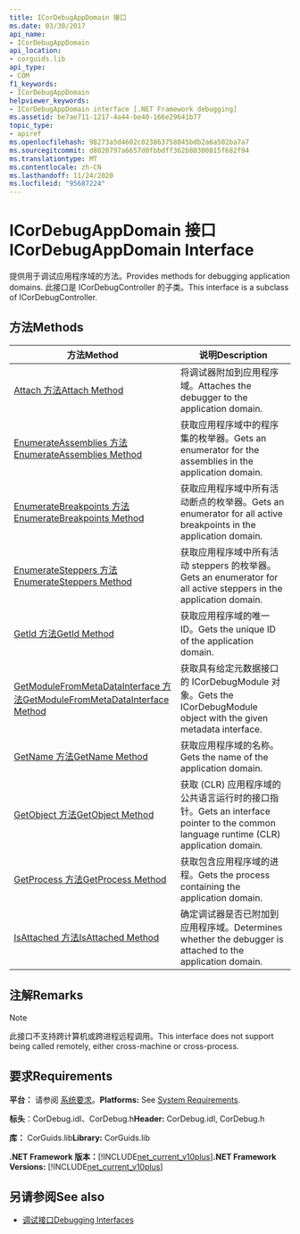 ```yaml
---
title: ICorDebugAppDomain 接口
ms.date: 03/30/2017
api_name:
- ICorDebugAppDomain
api_location:
- corguids.lib
api_type:
- COM
f1_keywords:
- ICorDebugAppDomain
helpviewer_keywords:
- ICorDebugAppDomain interface [.NET Framework debugging]
ms.assetid: be7ae711-1217-4a44-be40-166e29641b77
topic_type:
- apiref
ms.openlocfilehash: 98273a5d4602c023863758045bdb2a6a502ba7a7
ms.sourcegitcommit: d8020797a6657d0fbbdff362b80300815f682f94
ms.translationtype: MT
ms.contentlocale: zh-CN
ms.lasthandoff: 11/24/2020
ms.locfileid: "95687224"
---
```

# <a name="icordebugappdomain-interface"></a><span data-ttu-id="4d082-102">ICorDebugAppDomain 接口</span><span class="sxs-lookup"><span data-stu-id="4d082-102">ICorDebugAppDomain Interface</span></span>

<span data-ttu-id="4d082-103">提供用于调试应用程序域的方法。</span><span class="sxs-lookup"><span data-stu-id="4d082-103">Provides methods for debugging application domains.</span></span> <span data-ttu-id="4d082-104">此接口是 ICorDebugController 的子类。</span><span class="sxs-lookup"><span data-stu-id="4d082-104">This interface is a subclass of ICorDebugController.</span></span>  
  
## <a name="methods"></a><span data-ttu-id="4d082-105">方法</span><span class="sxs-lookup"><span data-stu-id="4d082-105">Methods</span></span>  
  
|<span data-ttu-id="4d082-106">方法</span><span class="sxs-lookup"><span data-stu-id="4d082-106">Method</span></span>|<span data-ttu-id="4d082-107">说明</span><span class="sxs-lookup"><span data-stu-id="4d082-107">Description</span></span>|  
|------------|-----------------|  
|[<span data-ttu-id="4d082-108">Attach 方法</span><span class="sxs-lookup"><span data-stu-id="4d082-108">Attach Method</span></span>](icordebugappdomain-attach-method.md)|<span data-ttu-id="4d082-109">将调试器附加到应用程序域。</span><span class="sxs-lookup"><span data-stu-id="4d082-109">Attaches the debugger to the application domain.</span></span>|  
|[<span data-ttu-id="4d082-110">EnumerateAssemblies 方法</span><span class="sxs-lookup"><span data-stu-id="4d082-110">EnumerateAssemblies Method</span></span>](icordebugappdomain-enumerateassemblies-method.md)|<span data-ttu-id="4d082-111">获取应用程序域中的程序集的枚举器。</span><span class="sxs-lookup"><span data-stu-id="4d082-111">Gets an enumerator for the assemblies in the application domain.</span></span>|  
|[<span data-ttu-id="4d082-112">EnumerateBreakpoints 方法</span><span class="sxs-lookup"><span data-stu-id="4d082-112">EnumerateBreakpoints Method</span></span>](icordebugappdomain-enumeratebreakpoints-method.md)|<span data-ttu-id="4d082-113">获取应用程序域中所有活动断点的枚举器。</span><span class="sxs-lookup"><span data-stu-id="4d082-113">Gets an enumerator for all active breakpoints in the application domain.</span></span>|  
|[<span data-ttu-id="4d082-114">EnumerateSteppers 方法</span><span class="sxs-lookup"><span data-stu-id="4d082-114">EnumerateSteppers Method</span></span>](icordebugappdomain-enumeratesteppers-method.md)|<span data-ttu-id="4d082-115">获取应用程序域中所有活动 steppers 的枚举器。</span><span class="sxs-lookup"><span data-stu-id="4d082-115">Gets an enumerator for all active steppers in the application domain.</span></span>|  
|[<span data-ttu-id="4d082-116">GetId 方法</span><span class="sxs-lookup"><span data-stu-id="4d082-116">GetId Method</span></span>](icordebugappdomain-getid-method.md)|<span data-ttu-id="4d082-117">获取应用程序域的唯一 ID。</span><span class="sxs-lookup"><span data-stu-id="4d082-117">Gets the unique ID of the application domain.</span></span>|  
|[<span data-ttu-id="4d082-118">GetModuleFromMetaDataInterface 方法</span><span class="sxs-lookup"><span data-stu-id="4d082-118">GetModuleFromMetaDataInterface Method</span></span>](icordebugappdomain-getmodulefrommetadatainterface-method.md)|<span data-ttu-id="4d082-119">获取具有给定元数据接口的 ICorDebugModule 对象。</span><span class="sxs-lookup"><span data-stu-id="4d082-119">Gets the ICorDebugModule object with the given metadata interface.</span></span>|  
|[<span data-ttu-id="4d082-120">GetName 方法</span><span class="sxs-lookup"><span data-stu-id="4d082-120">GetName Method</span></span>](icordebugappdomain-getname-method.md)|<span data-ttu-id="4d082-121">获取应用程序域的名称。</span><span class="sxs-lookup"><span data-stu-id="4d082-121">Gets the name of the application domain.</span></span>|  
|[<span data-ttu-id="4d082-122">GetObject 方法</span><span class="sxs-lookup"><span data-stu-id="4d082-122">GetObject Method</span></span>](icordebugappdomain-getobject-method.md)|<span data-ttu-id="4d082-123">获取 (CLR) 应用程序域的公共语言运行时的接口指针。</span><span class="sxs-lookup"><span data-stu-id="4d082-123">Gets an interface pointer to the common language runtime (CLR) application domain.</span></span>|  
|[<span data-ttu-id="4d082-124">GetProcess 方法</span><span class="sxs-lookup"><span data-stu-id="4d082-124">GetProcess Method</span></span>](icordebugappdomain-getprocess-method.md)|<span data-ttu-id="4d082-125">获取包含应用程序域的进程。</span><span class="sxs-lookup"><span data-stu-id="4d082-125">Gets the process containing the application domain.</span></span>|  
|[<span data-ttu-id="4d082-126">IsAttached 方法</span><span class="sxs-lookup"><span data-stu-id="4d082-126">IsAttached Method</span></span>](icordebugappdomain-isattached-method.md)|<span data-ttu-id="4d082-127">确定调试器是否已附加到应用程序域。</span><span class="sxs-lookup"><span data-stu-id="4d082-127">Determines whether the debugger is attached to the application domain.</span></span>|  
  
## <a name="remarks"></a><span data-ttu-id="4d082-128">注解</span><span class="sxs-lookup"><span data-stu-id="4d082-128">Remarks</span></span>  
  
> [!NOTE]
> <span data-ttu-id="4d082-129">此接口不支持跨计算机或跨进程远程调用。</span><span class="sxs-lookup"><span data-stu-id="4d082-129">This interface does not support being called remotely, either cross-machine or cross-process.</span></span>  
  
## <a name="requirements"></a><span data-ttu-id="4d082-130">要求</span><span class="sxs-lookup"><span data-stu-id="4d082-130">Requirements</span></span>  

 <span data-ttu-id="4d082-131">**平台：** 请参阅 [系统要求](../../get-started/system-requirements.md)。</span><span class="sxs-lookup"><span data-stu-id="4d082-131">**Platforms:** See [System Requirements](../../get-started/system-requirements.md).</span></span>  
  
 <span data-ttu-id="4d082-132">**标头**：CorDebug.idl、CorDebug.h</span><span class="sxs-lookup"><span data-stu-id="4d082-132">**Header:** CorDebug.idl, CorDebug.h</span></span>  
  
 <span data-ttu-id="4d082-133">**库：** CorGuids.lib</span><span class="sxs-lookup"><span data-stu-id="4d082-133">**Library:** CorGuids.lib</span></span>  
  
 <span data-ttu-id="4d082-134">**.NET Framework 版本：**[!INCLUDE[net_current_v10plus](../../../../includes/net-current-v10plus-md.md)]</span><span class="sxs-lookup"><span data-stu-id="4d082-134">**.NET Framework Versions:** [!INCLUDE[net_current_v10plus](../../../../includes/net-current-v10plus-md.md)]</span></span>  
  
## <a name="see-also"></a><span data-ttu-id="4d082-135">另请参阅</span><span class="sxs-lookup"><span data-stu-id="4d082-135">See also</span></span>

- [<span data-ttu-id="4d082-136">调试接口</span><span class="sxs-lookup"><span data-stu-id="4d082-136">Debugging Interfaces</span></span>](debugging-interfaces.md)
